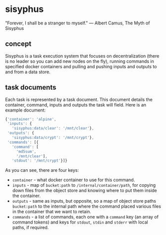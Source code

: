 # sisyphus

"Forever, I shall be a stranger to myself."
― Albert Camus, The Myth of Sisyphus

## concept

Sisyphus is a task execution system that focuses on decentralization (there is no leader so you can add new nodes on the fly), running commands in specified docker containers and pulling and pushing inputs and outputs to and from a data store.

## task documents

Each task is represented by a task document. This document details the container, command, inputs and outputs the task will field. Here is an example document:

```js
{'container': 'alpine',
 'inputs': {
   'sisyphus:data/clear': '/mnt/clear'},
 'outputs': {
   'sisyphus:data/crypt': '/mnt/crypt'},
 'commands': [{
   'command': [
     'md5sum',
     '/mnt/clear'],
   'stdout': '/mnt/crypt'}]}
```

As you can see, there are four keys:

* `container` - what docker container to use for this command.
* `inputs` - map of `bucket:path` to `/internal/container/path`, for copying down files from the object store and knowing where to put them inside the container.
* `outputs` - same as inputs, but opposite, so a map of object store paths `bucket:path` to the internal path where the command placed various files in the container that we want to retain.
* `commands` - a list of commands, each one with a `command` key (an array of command tokens) and keys for `stdout`, `stdin` and `stderr` with local paths, if required. 